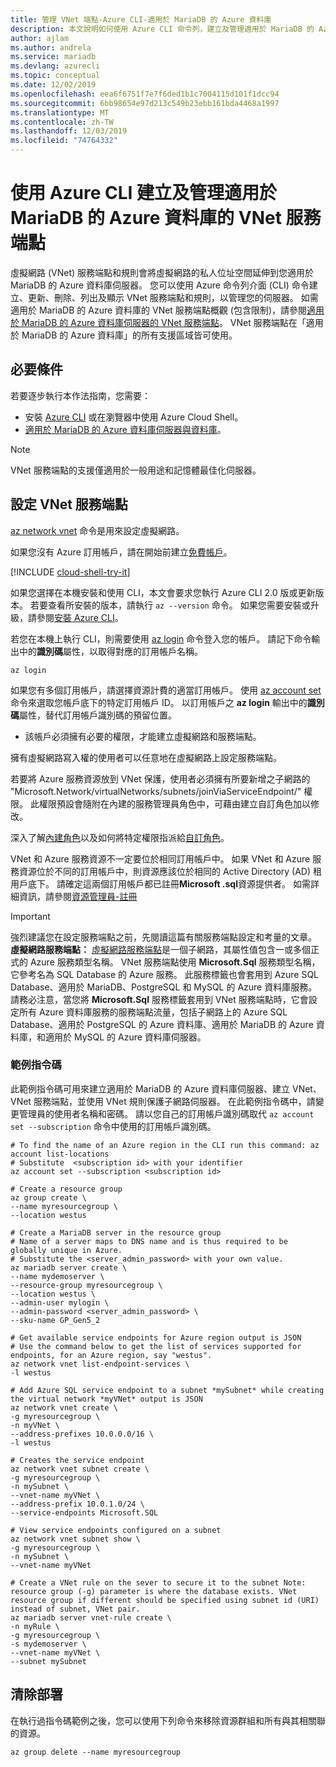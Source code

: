 ```yaml
---
title: 管理 VNet 端點-Azure CLI-適用於 MariaDB 的 Azure 資料庫
description: 本文說明如何使用 Azure CLI 命令列，建立及管理適用於 MariaDB 的 Azure 資料庫的 VNet 服務端點和規則。
author: ajlam
ms.author: andrela
ms.service: mariadb
ms.devlang: azurecli
ms.topic: conceptual
ms.date: 12/02/2019
ms.openlocfilehash: eea6f6751f7e7f6ded1b1c7004115d101f1dcc94
ms.sourcegitcommit: 6bb98654e97d213c549b23ebb161bda4468a1997
ms.translationtype: MT
ms.contentlocale: zh-TW
ms.lasthandoff: 12/03/2019
ms.locfileid: "74764332"
---
```

# <a name="create-and-manage-azure-database-for-mariadb-vnet-service-endpoints-using-azure-cli"></a>使用 Azure CLI 建立及管理適用於 MariaDB 的 Azure 資料庫的 VNet 服務端點

虛擬網路 (VNet) 服務端點和規則會將虛擬網路的私人位址空間延伸到您適用於 MariaDB 的 Azure 資料庫伺服器。 您可以使用 Azure 命令列介面 (CLI) 命令建立、更新、刪除、列出及顯示 VNet 服務端點和規則，以管理您的伺服器。 如需適用於 MariaDB 的 Azure 資料庫的 VNet 服務端點概觀 (包含限制)，請參閱[適用於 MariaDB 的 Azure 資料庫伺服器的 VNet 服務端點](concepts-data-access-security-vnet.md)。 VNet 服務端點在「適用於 MariaDB 的 Azure 資料庫」的所有支援區域皆可使用。

## <a name="prerequisites"></a>必要條件
若要逐步執行本作法指南，您需要：
- 安裝 [Azure CLI](/cli/azure/install-azure-cli) 或在瀏覽器中使用 Azure Cloud Shell。
- [適用於 MariaDB 的 Azure 資料庫伺服器與資料庫](quickstart-create-mariadb-server-database-using-azure-cli.md)。

> [!NOTE]
> VNet 服務端點的支援僅適用於一般用途和記憶體最佳化伺服器。

## <a name="configure-vnet-service-endpoints"></a>設定 VNet 服務端點
[az network vnet](https://docs.microsoft.com/cli/azure/network/vnet?view=azure-cli-latest) 命令是用來設定虛擬網路。

如果您沒有 Azure 訂用帳戶，請在開始前建立[免費帳戶](https://azure.microsoft.com/free/)。

[!INCLUDE [cloud-shell-try-it](../../includes/cloud-shell-try-it.md)]

如果您選擇在本機安裝和使用 CLI，本文會要求您執行 Azure CLI 2.0 版或更新版本。 若要查看所安裝的版本，請執行 `az --version` 命令。 如果您需要安裝或升級，請參閱[安裝 Azure CLI]( /cli/azure/install-azure-cli)。 

若您在本機上執行 CLI，則需要使用 [az login](https://docs.microsoft.com/cli/azure/authenticate-azure-cli?view=azure-cli-latest) 命令登入您的帳戶。 請記下命令輸出中的**識別碼**屬性，以取得對應的訂用帳戶名稱。
```azurecli-interactive
az login
```

如果您有多個訂用帳戶，請選擇資源計費的適當訂用帳戶。 使用 [az account set](https://docs.microsoft.com/cli/azure/account?view=azure-cli-latest#az-account-set) 命令來選取您帳戶底下的特定訂用帳戶 ID。 以訂用帳戶之 **az login** 輸出中的**識別碼**屬性，替代訂用帳戶識別碼的預留位置。

- 該帳戶必須擁有必要的權限，才能建立虛擬網路和服務端點。

擁有虛擬網路寫入權的使用者可以任意地在虛擬網路上設定服務端點。

若要將 Azure 服務資源放到 VNet 保護，使用者必須擁有所要新增之子網路的 "Microsoft.Network/virtualNetworks/subnets/joinViaServiceEndpoint/" 權限。 此權限預設會隨附在內建的服務管理員角色中，可藉由建立自訂角色加以修改。

深入了解[內建角色](https://docs.microsoft.com/azure/active-directory/role-based-access-built-in-roles)以及如何將特定權限指派給[自訂角色](https://docs.microsoft.com/azure/active-directory/role-based-access-control-custom-roles)。

VNet 和 Azure 服務資源不一定要位於相同訂用帳戶中。 如果 VNet 和 Azure 服務資源位於不同的訂用帳戶中，則資源應該位於相同的 Active Directory (AD) 租用戶底下。 請確定這兩個訂用帳戶都已註冊**Microsoft .sql**資源提供者。 如需詳細資訊，請參閱[資源管理員-註冊][resource-manager-portal]

> [!IMPORTANT]
> 強烈建議您在設定服務端點之前，先閱讀這篇有關服務端點設定和考量的文章。 **虛擬網路服務端點：** [虛擬網路服務端點](../virtual-network/virtual-network-service-endpoints-overview.md)是一個子網路，其屬性值包含一或多個正式的 Azure 服務類型名稱。 VNet 服務端點使用 **Microsoft.Sql** 服務類型名稱，它參考名為 SQL Database 的 Azure 服務。 此服務標籤也會套用到 Azure SQL Database、適用於 MariaDB、PostgreSQL 和 MySQL 的 Azure 資料庫服務。 請務必注意，當您將 **Microsoft.Sql** 服務標籤套用到 VNet 服務端點時，它會設定所有 Azure 資料庫服務的服務端點流量，包括子網路上的 Azure SQL Database、適用於 PostgreSQL 的 Azure 資料庫、適用於 MariaDB 的 Azure 資料庫，和適用於 MySQL 的 Azure 資料庫伺服器。

### <a name="sample-script"></a>範例指令碼

此範例指令碼可用來建立適用於 MariaDB 的 Azure 資料庫伺服器、建立 VNet、VNet 服務端點，並使用 VNet 規則保護子網路伺服器。 在此範例指令碼中，請變更管理員的使用者名稱和密碼。 請以您自己的訂用帳戶識別碼取代 `az account set --subscription` 命令中使用的訂用帳戶識別碼。

```azurecli-interactive
# To find the name of an Azure region in the CLI run this command: az account list-locations
# Substitute  <subscription id> with your identifier
az account set --subscription <subscription id>

# Create a resource group
az group create \
--name myresourcegroup \
--location westus

# Create a MariaDB server in the resource group
# Name of a server maps to DNS name and is thus required to be globally unique in Azure.
# Substitute the <server_admin_password> with your own value.
az mariadb server create \
--name mydemoserver \
--resource-group myresourcegroup \
--location westus \
--admin-user mylogin \
--admin-password <server_admin_password> \
--sku-name GP_Gen5_2

# Get available service endpoints for Azure region output is JSON
# Use the command below to get the list of services supported for endpoints, for an Azure region, say "westus".
az network vnet list-endpoint-services \
-l westus

# Add Azure SQL service endpoint to a subnet *mySubnet* while creating the virtual network *myVNet* output is JSON
az network vnet create \
-g myresourcegroup \
-n myVNet \
--address-prefixes 10.0.0.0/16 \
-l westus

# Creates the service endpoint
az network vnet subnet create \
-g myresourcegroup \
-n mySubnet \
--vnet-name myVNet \
--address-prefix 10.0.1.0/24 \
--service-endpoints Microsoft.SQL

# View service endpoints configured on a subnet
az network vnet subnet show \
-g myresourcegroup \
-n mySubnet \
--vnet-name myVNet

# Create a VNet rule on the sever to secure it to the subnet Note: resource group (-g) parameter is where the database exists. VNet resource group if different should be specified using subnet id (URI) instead of subnet, VNet pair.
az mariadb server vnet-rule create \
-n myRule \
-g myresourcegroup \
-s mydemoserver \
--vnet-name myVNet \
--subnet mySubnet
```

<!-- 
In this sample script, change the highlighted lines to customize the admin username and password. Replace the SubscriptionID used in the `az account set --subscription` command with your own subscription identifier.
[!code-azurecli-interactive[main](../../cli_scripts/mariadb/create-mysql-server-vnet/create-mysql-server.sh?highlight=5,20 "Create an Azure Database for MariaDB, VNet, VNet service endpoint, and VNet rule.")]
-->

## <a name="clean-up-deployment"></a>清除部署
在執行過指令碼範例之後，您可以使用下列命令來移除資源群組和所有與其相關聯的資源。

```azurecli-interactive
az group delete --name myresourcegroup
```


<!--
[!code-azurecli-interactive[main](../../cli_scripts/mysql/create-mysql-server-vnet/delete-mysql.sh "Delete the resource group.")]
-->

<!-- Link references, to text, Within this same GitHub repo. --> 
[resource-manager-portal]: ../azure-resource-manager/resource-manager-supported-services.md